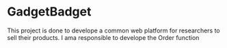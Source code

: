 # GadgetBadget

This project is done to develope a common web platform for researchers to sell their products. I ama responsible to develope the Order function
